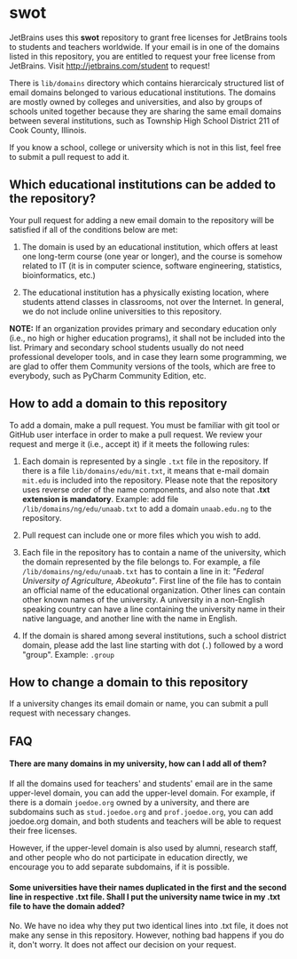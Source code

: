# swot

JetBrains uses this **swot** repository to grant free licenses for JetBrains tools to students and teachers worldwide. If your email is in one of the domains listed in this repository, you are entitled to request your free license from JetBrains. Visit http://jetbrains.com/student to request!

There is `lib/domains` directory which contains hierarcicaly structured list of email domains belonged to various educational institutions. The domains are mostly owned by colleges and universities, and also by groups of schools united together because they are sharing the same email domains between several institutions, such as Township High School District 211 of Cook County, Illinois.

If you know a school, college or university which is not in this list, feel free to submit a pull request to add it.

## Which educational institutions can be added to the repository?

Your pull request for adding a new email domain to the repository will be satisfied if all of the conditions below are met:

1. The domain is used by an educational institution, which offers at least one long-term course (one year or longer), and the course is somehow related to IT (it is in computer science, software engineering, statistics, bioinformatics, etc.)

2. The educational institution has a physically existing location, where students attend classes in classrooms, not over the Internet. In general, we do not include online universities to this repository. 

**NOTE:** If an organization provides primary and secondary education only (i.e., no high or higher education programs), it shall not be included into the list. Primary and secondary school students usually do not need professional developer tools, and in case they learn some programming, we are glad to offer them Community versions of the tools, which are free to everybody, such as PyCharm Community Edition, etc.

## How to add a domain to this repository

To add a domain, make a pull request. You must be familiar with git tool or GitHub user interface in order to make a pull request.
We review your request and merge it (i.e., accept it) if it meets the following rules:

1. Each domain is represented by a single `.txt` file in the repository. If there is a file `lib/domains/edu/mit.txt`, it means that e-mail domain `mit.edu` is included into the repository. Please note that the repository uses reverse order of the name components, and also note that **.txt extension is mandatory**. Example: add file `/lib/domains/ng/edu/unaab.txt` to add a domain `unaab.edu.ng` to the repository.

2. Pull request can include one or more files which you wish to add.

3. Each file in the repository has to contain a name of the university, which the domain represented by the file belongs to. For example, a file `/lib/domains/ng/edu/unaab.txt` has to contain a line in it: *"Federal University of Agriculture, Abeokuta"*.
First line of the file has to contain an official name of the educational organization.
Other lines can contain other known names of the university. A university in a non-English speaking country can have a line containing the university name in their native language, and another line with the name in English.

4. If the domain is shared among several institutions, such a school district domain, please add the last line starting with dot (`.`) followed by a word "group". Example:
`.group`

## How to change a domain to this repository

If a university changes its email domain or name, you can submit a pull request with necessary changes.

## FAQ
#### There are many domains in my university, how can I add all of them?
If all the domains used for teachers' and students' email are in the same upper-level domain, you can add the upper-level domain. For example, if there is a domain `joedoe.org` owned by a university, and there are subdomains such as `stud.joedoe.org` and `prof.joedoe.org`, you can add joedoe.org domain, and both students and teachers will be able to request their free licenses.

However, if the upper-level domain is also used by alumni, research staff, and other people who do not participate in education directly, we encourage you to add separate subdomains, if it is possible.

#### Some universities have their names duplicated in the first and the second line in respective .txt file. Shall I put the university name twice in my .txt file to have the domain added?
No. We have no idea why they put two identical lines into .txt file, it does not make any sense in this repository. However, nothing bad happens if you do it, don't worry. It does not affect our decision on your request. 
